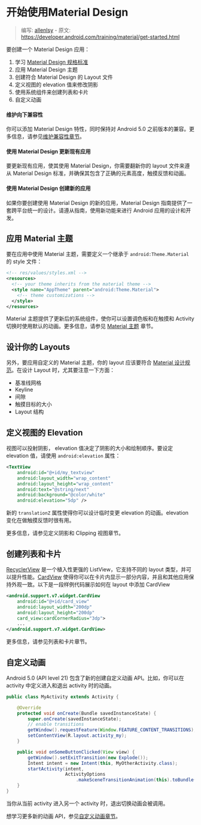 # 开始使用Material Design

> 编写: [allenlsy](https://github.com/allenlsy) - 原文: <https://developer.android.com/training/material/get-started.html>

要创建一个 Material Design 应用：

1. 学习 [Material Design 规格标准](http://www.google.com/design/spec/material-design/introduction.html)
2. 应用 Material Design 主题
3. 创建符合 Material Design 的 Layout 文件
4. 定义视图的 elevation 值来修改阴影
5. 使用系统组件来创建列表和卡片
6. 自定义动画

#### 维护向下兼容性

你可以添加 Material Design 特性，同时保持对 Android 5.0 之前版本的兼容。更多信息，请参见[维护兼容性章节](https://developer.android.com/training/material/compatibility.html)。

#### 使用 Material Design 更新现有应用

要更新现有应用，使其使用 Material Design，你需要翻新你的 layout 文件来遵从 Material Design 标准，并确保其包含了正确的元素高度，触摸反馈和动画。

#### 使用 Material Design 创建新的应用

如果你要创建使用 Material Design 的新的应用，Material Design 指南提供了一套跨平台统一的设计。请遵从指南，使用新功能来进行 Android 应用的设计和开发。

## 应用 Material 主题

要在应用中使用 Material 主题，需要定义一个继承于 `android:Theme.Material` 的 style 文件：

```xml
<!-- res/values/styles.xml -->
<resources>
  <!-- your theme inherits from the material theme -->
  <style name="AppTheme" parent="android:Theme.Material">
    <!-- theme customizations -->
  </style>
</resources>
```

Material 主题提供了更新后的系统组件，使你可以设置调色板和在触摸和 Activity 切换时使用默认的动画。更多信息，请参见 [Material 主题](http://developer.android.com/training/material/theme.html) 章节。

## 设计你的 Layouts

另外，要应用自定义的 Material 主题，你的 layout 应该要符合 [Material 设计规范](http://www.google.com/design/spec)。在设计 Layout 时，尤其要注意一下方面：

* 基准线网格
* Keyline
* 间隙
* 触摸目标的大小
* Layout 结构

## 定义视图的 Elevation

视图可以投射阴影， elevation 值决定了阴影的大小和绘制顺序。要设定 elevation 值，请使用 `android:elevation` 属性：

```xml
<TextView
    android:id="@+id/my_textview"
    android:layout_width="wrap_content"
    android:layout_height="wrap_content"
    android:text="@string/next"
    android:background="@color/white"
    android:elevation="5dp" />
```

新的 `translationZ` 属性使得你可以设计临时变更 elevation 的动画。elevation 变化在做触摸反馈时很有用。

更多信息，请参见定义阴影和 Clipping 视图章节。

## 创建列表和卡片

[RecyclerView](http://developer.android.com/reference/android/support/v7/widget/RecyclerView.html) 是一个植入性更强的 ListView，它支持不同的 layout 类型，并可以提升性能。[CardView](http://developer.android.com/reference/android/support/v7/widget/CardView.html) 使得你可以在卡片内显示一部分内容，并且和其他应用保持外观一致。以下是一段样例代码展示如何在 layout 中添加 CardView

```xml
<android.support.v7.widget.CardView
    android:id="@+id/card_view"
    android:layout_width="200dp"
    android:layout_height="200dp"
    card_view:cardCornerRadius="3dp">
    ...
</android.support.v7.widget.CardView>
```

更多信息，请参见列表和卡片章节。

## 自定义动画

Android 5.0 (API level 21) 包含了新的创建自定义动画 API。比如，你可以在 activity 中定义进入和退出 activity 时的动画。


```java
public class MyActivity extends Activity {

    @Override
    protected void onCreate(Bundle savedInstanceState) {
        super.onCreate(savedInstanceState);
        // enable transitions
        getWindow().requestFeature(Window.FEATURE_CONTENT_TRANSITIONS);
        setContentView(R.layout.activity_my);
    }

    public void onSomeButtonClicked(View view) {
        getWindow().setExitTransition(new Explode());
        Intent intent = new Intent(this, MyOtherActivity.class);
        startActivity(intent,
                      ActivityOptions
                          .makeSceneTransitionAnimation(this).toBundle());
    }
}
```

当你从当前 activity 进入另一个 activity 时，退出切换动画会被调用。

想学习更多新的动画 API，参见[自定义动画章节](http://developer.android.com/reference/android/view/View.html#setSystemUiVisibility(int))。
